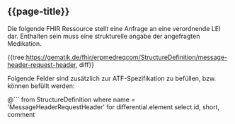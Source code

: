 ## {{page-title}}

Die folgende FHIR Ressource stellt eine Anfrage an eine verordnende LEI dar. Enthalten sein muss eine strukturelle angabe der angefragten Medikation.

{{tree:https://gematik.de/fhir/erpmedreqcom/StructureDefinition/message-header-request-header, diff}}

Folgende Felder sind zusätzlich zur ATF-Spezifikation zu befüllen, bzw. können befüllt werden:

@```
from StructureDefinition
where name = 'MessageHeaderRequestHeader'
for differential.element
    select id, short, comment
```
